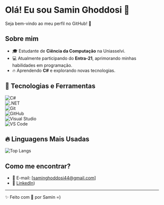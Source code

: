 # Olá! Eu sou Samin Ghoddosi 👋

Seja bem-vindo ao meu perfil no GitHub! 🚀

## Sobre mim
- 🎓 Estudante de **Ciência da Computação** na Uniasselvi.
- 💻 Atualmente participando do **Entra-21**, aprimorando minhas habilidades em programação.
- 🔥 Aprendendo **C#** e explorando novas tecnologias.

## 🚀 Tecnologias e Ferramentas  

![C#](https://img.shields.io/badge/-C%23-239120?style=for-the-badge&logo=c-sharp&logoColor=white)  
![.NET](https://img.shields.io/badge/-.NET-512BD4?style=for-the-badge&logo=dotnet&logoColor=white)  
![Git](https://img.shields.io/badge/-Git-F05032?style=for-the-badge&logo=git&logoColor=white)  
![GitHub](https://img.shields.io/badge/-GitHub-181717?style=for-the-badge&logo=github&logoColor=white)  
![Visual Studio](https://img.shields.io/badge/-Visual%20Studio-5C2D91?style=for-the-badge&logo=visual-studio&logoColor=white)  
![VS Code](https://img.shields.io/badge/-VS%20Code-007ACC?style=for-the-badge&logo=visual-studio-code&logoColor=white)  

## 🔥 Linguagens Mais Usadas

![Top Langs](https://github-readme-stats.vercel.app/api/top-langs/?username=SEU_USUARIO&layout=compact&theme=radical)

## Como me encontrar?
- 📧 E-mail: [saminghoddosi44@gmail.com]
- 🔗 [LinkedIn](https://www.linkedin.com/in/samin-ghoddosi/))

---

✨ Feito com 💙 por Samin =)
